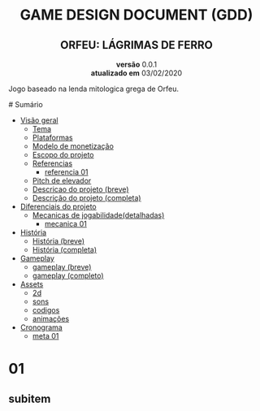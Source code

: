 <h1 align="center">GAME DESIGN DOCUMENT (GDD)</h1>
<h2 align="center">ORFEU: LÁGRIMAS DE FERRO</h2>

<p align="center">
    <b>versão</b> 0.0.1 </br>
    <b>atualizado em</b> 03/02/2020
</p>

<!--inicio de descricao-->
<p>
    Jogo baseado na lenda mitologica grega de Orfeu.
</p>
<!--final de descricao-->
<!--inicio de sumario-->
# Sumário

* [Visão geral](#01)
  * [Tema](#subitem)
  * [Plataformas]()
  * [Modelo de monetização]()
  * [Escopo do projeto]()
  * [Referencias]()
    * [referencia 01]()
  * [Pitch de elevador]()
  * [Descricao do projeto (breve)]()
  * [Descrição do projeto (completa)]()
* [Diferenciais do projeto]()
  * [Mecanicas de jogabilidade(detalhadas)]()
    * [mecanica 01]()
* [História]()
  * [História (breve)]()
  * [História (completa)]()
* [Gameplay]()
  * [gameplay (breve)]()
  * [gameplay (completo)]()
* [Assets]()
  * [2d]()
  * [sons]()
  * [codigos]()
  * [animações]()
* [Cronograma]()
  * [meta 01]()

                     
<!--final de sumario-->
# 01
## subitem